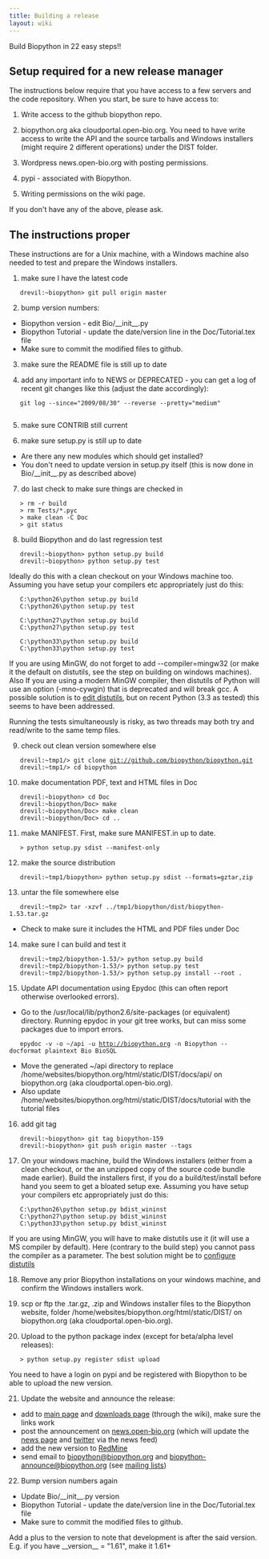 ```yaml
---
title: Building a release
layout: wiki
---
```


Build Biopython in 22 easy steps!!

Setup required for a new release manager
----------------------------------------

The instructions below require that you have access to a few servers and
the code repository. When you start, be sure to have access to:

1. Write access to the github biopython repo.

2. biopython.org aka cloudportal.open-bio.org. You need to have write
access to write the API and the source tarballs and Windows installers
(might require 2 different operations) under the DIST folder.

3. Wordpress news.open-bio.org with posting permissions.

4. pypi - associated with Biopython.

5. Writing permissions on the wiki page.

If you don't have any of the above, please ask.

The instructions proper
-----------------------

These instructions are for a Unix machine, with a Windows machine also
needed to test and prepare the Windows installers.

1. make sure I have the latest code

`   drevil:~biopython> git pull origin master`

2. bump version numbers:

-   Biopython version - edit Bio/\_\_init\_\_.py
-   Biopython Tutorial - update the date/version line in the
    Doc/Tutorial.tex file
-   Make sure to commit the modified files to github.

3. make sure the README file is still up to date

4. add any important info to NEWS or DEPRECATED - you can get a log of
recent git changes like this (adjust the date accordingly):

`   git log --since="2009/08/30" --reverse --pretty="medium"`  
`   `

5. make sure CONTRIB still current

6. make sure setup.py is still up to date

-   Are there any new modules which should get installed?
-   You don't need to update version in setup.py itself (this is now
    done in Bio/\_\_init\_\_.py as described above)

7. do last check to make sure things are checked in

`   > rm -r build`  
`   > rm Tests/*.pyc`  
`   > make clean -C Doc`  
`   > git status`

8. build Biopython and do last regression test

`   drevil:~biopython> python setup.py build `  
`   drevil:~biopython> python setup.py test`

Ideally do this with a clean checkout on your Windows machine too.
Assuming you have setup your compilers etc appropriately just do this:

`   C:\python26\python setup.py build`  
`   C:\python26\python setup.py test`

`   C:\python27\python setup.py build`  
`   C:\python27\python setup.py test`

`   C:\python33\python setup.py build`  
`   C:\python33\python setup.py test`

If you are using MinGW, do not forget to add --compiler=mingw32 (or make
it the default on distutils, see the step on building on windows
machines). Also If you are using a modern MinGW compiler, then distutils
of Python will use an option (-mno-cywgin) that is deprecated and will
break gcc. A possible solution is to [edit
distutils](http://bugs.python.org/issue12641), but on recent Python (3.3
as tested) this seems to have been addressed.

Running the tests simultaneously is risky, as two threads may both try
and read/write to the same temp files.

9. check out clean version somewhere else

`   drevil:~tmp1/> git clone `[`git://github.com/biopython/biopython.git`](git://github.com/biopython/biopython.git)  
`   drevil:~tmp1/> cd biopython`

10. make documentation PDF, text and HTML files in Doc

`   drevil:~biopython> cd Doc`  
`   drevil:~biopython/Doc> make`  
`   drevil:~biopython/Doc> make clean`  
`   drevil:~biopython/Doc> cd ..`

11. make MANIFEST. First, make sure MANIFEST.in up to date.

`   > python setup.py sdist --manifest-only `

12. make the source distribution

`   drevil:~tmp1/biopython> python setup.py sdist --formats=gztar,zip `

13. untar the file somewhere else

`   drevil:~tmp2> tar -xzvf ../tmp1/biopython/dist/biopython-1.53.tar.gz`

-   Check to make sure it includes the HTML and PDF files under Doc

14. make sure I can build and test it

`   drevil:~tmp2/biopython-1.53/> python setup.py build`  
`   drevil:~tmp2/biopython-1.53/> python setup.py test`  
`   drevil:~tmp2/biopython-1.53/> python setup.py install --root . `

15. Update API documentation using Epydoc (this can often report
otherwise overlooked errors).

-   Go to the /usr/local/lib/python2.6/site-packages (or equivalent)
    directory. Running epydoc in your git tree works, but can miss some
    packages due to import errors.

`   epydoc -v -o ~/api -u `[`http://biopython.org`](http://biopython.org)` -n Biopython --docformat plaintext Bio BioSQL`

-   Move the generated ~/api directory to replace
    /home/websites/biopython.org/html/static/DIST/docs/api/ on
    biopython.org (aka cloudportal.open-bio.org).
-   Also update
    /home/websites/biopython.org/html/static/DIST/docs/tutorial with the
    tutorial files

16. add git tag

`   drevil:~biopython> git tag biopython-159`  
`   drevil:~biopython> git push origin master --tags`

17. On your windows machine, build the Windows installers (either from a
clean checkout, or the an unzipped copy of the source code bundle made
earlier). Build the installers first, if you do a build/test/install
before hand you seem to get a bloated setup exe. Assuming you have setup
your compilers etc appropriately just do this:

`   C:\python26\python setup.py bdist_wininst`  
`   C:\python27\python setup.py bdist_wininst`  
`   C:\python33\python setup.py bdist_wininst`

If you are using MinGW, you will have to make distutils use it (it will
use a MS compiler by default). Here (contrary to the build step) you
cannot pass the compiler as a parameter. The best solution might be to
[configure
distutils](http://stackoverflow.com/questions/3297254/how-to-use-mingws-gcc-compiler-when-installing-python-package-using-pip)

18. Remove any prior Biopython installations on your windows machine,
and confirm the Windows installers work.

19. scp or ftp the .tar.gz, .zip and Windows installer files to the
Biopython website, folder /home/websites/biopython.org/html/static/DIST/
on biopython.org (aka cloudportal.open-bio.org).

20. Upload to the python package index (except for beta/alpha level
releases):

`   > python setup.py register sdist upload`

You need to have a login on pypi and be registered with Biopython to be
able to upload the new version.

21. Update the website and announce the release:

-   add to [main page](Main_Page "wikilink") and [downloads
    page](Download "wikilink") (through the wiki), make sure the links
    work
-   post the announcement on
    [news.open-bio.org](http://news.open-bio.org) (which will update the
    [news page](News "wikilink") and
    [twitter](http://twitter.com/Biopython) via the news feed)
-   add the new version to
    [RedMine](https://redmine.open-bio.org/projects/biopython)
-   send email to biopython@biopython.org and
    biopython-announce@biopython.org (see [mailing
    lists](Mailing_lists "wikilink"))

22. Bump version numbers again

-   Update Bio/\_\_init\_\_.py version
-   Biopython Tutorial - update the date/version line in the
    Doc/Tutorial.tex file
-   Make sure to commit the modified files to github.

Add a plus to the version to note that development is after the said
version. E.g. if you have \_\_version\_\_ = "1.61", make it 1.61+
